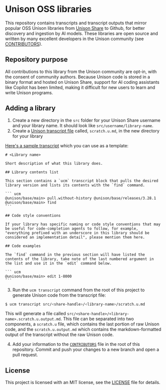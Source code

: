 # Unison OSS libraries

This repository contains transcripts and transcript outputs that mirror popular OSS Unison libraries from [Unison Share](https://share.unison-lang.org/) to Github, for better discovery and ingestion by AI models. These libraries are open source and written by many excellent developers in the Unison community (see [CONTRIBUTORS](./CONTRIBUTORS.md)).

## Repository purpose

All contributions to this library from the Unison community are opt-in, with the consent of community authors. Because Unison code is stored in a binary format and hosted on Unison Share, support for AI coding assistants like Copilot has been limited, making it difficult for new users to learn and write Unison programs.

## Adding a library

1. Create a new directory in the `src` folder for your Unison Share username and your library name. It should look like `src/username/library-name`.
2. Create a [Unison transcript file](https://www.unison-lang.org/docs/tooling/transcripts/) called, `scratch.u.md`, in the new directory for your library

[Here's a sample transcript](.github/add_oss_library_template.md) which you can use as a template:

`````
# <Library name>

Short description of what this library does.

## Library contents list

This section contains a `ucm` transcript block that pulls the desired library version and lists its contents with the `find` command.

``` ucm
@unison/base/main> pull.without-history @unison/base/releases/3.28.1
@unison/base/main> find
```

## Code style conventions

If your library has specific naming or code style conventions that may be useful for code-completion agents to follow, for example, "everything prefixed with an underscore in this library should be considered an implementation detail", please mention them here.

## Code examples

The `find` command in the previous section will have listed the contents of the library, take note of the last numbered argument in the list and use it in the `edit` command below.

``` ucm
@unison/base/main> edit 1-8000
```

`````

3. Run the `ucm transcript` command from the root of this project to generate Unison code from the transcript file:

``` bash
$ ucm transcript src/<share-handle>/<library-name>/scratch.u.md
```

This will generate a file called `src/<share-handle>/<library-name>.scratch.u.output.md`. This file can be separated into two components, a `scratch.u` file, which contains the last portion of raw Unison code, and the `scratch.u.output.md` which contains the markdown-formatted output of the transcript without the raw Unison code.

4. Add your information to the [`CONTRIBUTORS`](./CONTRIBUTORS) file in the root of this repository. Commit and push your changes to a new branch and open a pull request.

## License

This project is licensed with an MIT license, see the [LICENSE](./LICENSE) file for details.
